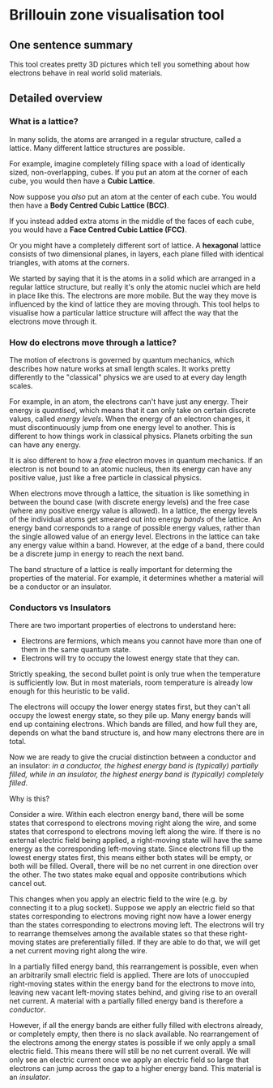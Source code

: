# Brillouin zone visualisation tool

## One sentence summary

This tool creates pretty 3D pictures which tell you something about how electrons behave in real world solid materials.

## Detailed overview

### What is a lattice?

In many solids, the atoms are arranged in a regular structure, called a lattice. Many different lattice structures are possible.

For example, imagine completely filling space with a load of identically sized, non-overlapping, cubes. If you put an atom at the corner of each cube, you would then have a **Cubic Lattice**.

Now suppose you *also* put an atom at the center of each cube. You would then have a **Body Centred Cubic Lattice (BCC)**.

If you instead added extra atoms in the middle of the faces of each cube, you would have a **Face Centred Cubic Lattice (FCC)**.

Or you might have a completely different sort of lattice. A **hexagonal** lattice consists of two dimensional planes, in layers, each plane filled with identical triangles, with atoms at the corners.

We started by saying that it is the atoms in a solid which are arranged in a regular lattice structure, but really it's only the atomic nuclei which are held in place like this. The electrons are more mobile. But the way they move is influenced by the kind of lattice they are moving through. This tool helps to visualise how a particular lattice structure will affect the way that the electrons move through it.

### How do electrons move through a lattice?

The motion of electrons is governed by quantum mechanics, which describes how nature works at small length scales. It works pretty differently to the "classical" physics we are used to at every day length scales.

For example, in an atom, the electrons can't have just any energy. Their energy is *quantised*, which means that it can only take on certain discrete values, called *energy levels*. When the energy of an electron changes, it must discontinuously jump from one energy level to another. This is different to how things work in classical physics. Planets orbiting the sun can have any energy.

It is also different to how a *free* electron moves in quantum mechanics. If an electron is not bound to an atomic nucleus, then its energy can have any positive value, just like a free particle in classical physics.

When electrons move through a lattice, the situation is like something in between the bound case (with discrete energy levels) and the free case (where any positive energy value is allowed). In a lattice, the energy levels of the individual atoms get smeared out into energy *bands* of the lattice. An energy band corresponds to a range of possible energy values, rather than the single allowed value of an energy level. Electrons in the lattice can take any energy value within a band. However, at the edge of a band, there could be a discrete jump in energy to reach the next band.

The band structure of a lattice is really important for determing the properties of the material. For example, it determines whether a material will be a conductor or an insulator.

### Conductors vs Insulators

There are two important properties of electrons to understand here:

- Electrons are fermions, which means you cannot have more than one of them in the same quantum state.
- Electrons will try to occupy the lowest energy state that they can.

Strictly speaking, the second bullet point is only true when the temperature is sufficiently low. But in most materials, room temperature is already low enough for this heuristic to be valid.

The electrons will occupy the lower energy states first, but they can't all occupy the lowest energy state, so they pile up. Many energy bands will end up containing electrons. Which bands are filled, and how full they are, depends on what the band structure is, and how many electrons there are in total.

Now we are ready to give the crucial distinction between a conductor and an insulator: *in a conductor, the highest energy band is (typically) partially filled, while in an insulator, the highest energy band is (typically) completely filled*.

Why is this?

Consider a wire. Within each electron energy band, there will be some states that correspond to electrons moving right along the wire, and some states that correspond to electrons moving left along the wire. If there is no external electric field being applied, a right-moving state will have the same energy as the corresponding left-moving state. Since electrons fill up the lowest energy states first, this means either both states will be empty, or both will be filled. Overall, there will be no net current in one direction over the other. The two states make equal and opposite contributions which cancel out.

This changes when you apply an electric field to the wire (e.g. by connecting it to a plug socket). Suppose we apply an electric field so that states corresponding to electrons moving right now have a lower energy than the states corresponding to electrons moving left. The electrons will try to rearrange themselves among the available states so that these right-moving states are preferentially filled. If they are able to do that, we will get a net current moving right along the wire.

In a partially filled energy band, this rearrangement is possible, even when an arbitrarily small electric field is applied. There are lots of unoccupied right-moving states within the energy band for the electrons to move into, leaving new vacant left-moving states behind, and giving rise to an overall net current. A material with a partially filled energy band is therefore a *conductor*.

However, if all the energy bands are either fully filled with electrons already, or completely empty, then there is no slack available. No rearrangement of the electrons among the energy states is possible if we only apply a small electric field. This means there will still be no net current overall. We will only see an electric current once we apply an electric field so large that electrons can jump across the gap to a higher energy band. This material is an *insulator*.